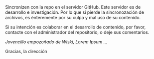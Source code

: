 Sincronizen con la repo en el servidor GitHub. Este servidor es de desarrollo e investigación.
Por lo que si pierde la sincronozación de archivos, es énteremente por su culpa y mal uso
de su contenido.

Si su intención es colaborar en el desarrollo de contenido, por favor, contacte con el administrador del repositorio, o deje sus comentarios.

_Jovencillo empozoñado de Wiski, Lorem Ipsum ..._

Gracias, la dirección
